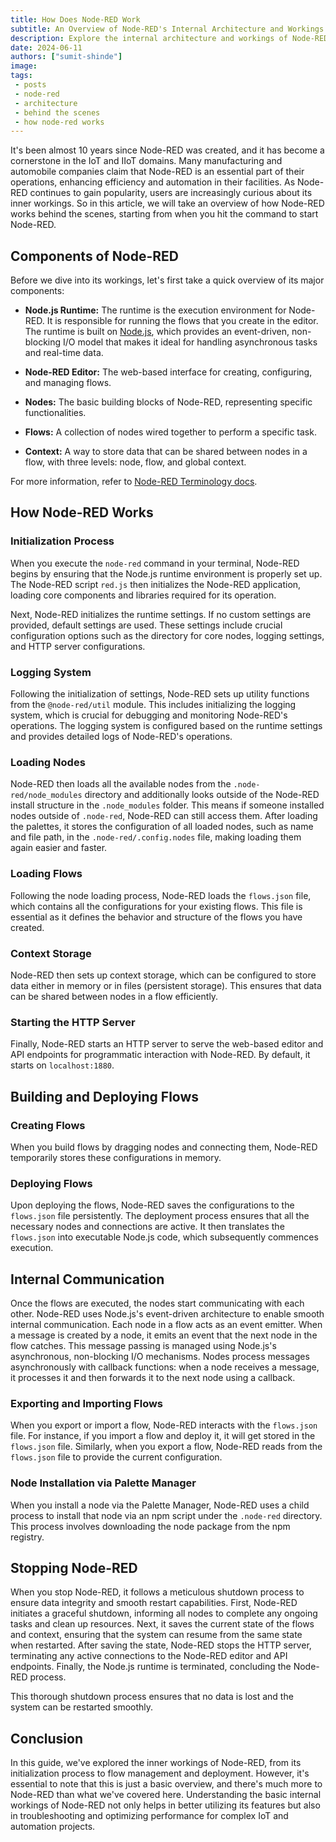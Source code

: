 ```yaml
---
title: How Does Node-RED Work
subtitle: An Overview of Node-RED's Internal Architecture and Workings
description: Explore the internal architecture and workings of Node-RED, from its runtime environment to flow management.
date: 2024-06-11
authors: ["sumit-shinde"]
image:
tags:
 - posts
 - node-red
 - architecture
 - behind the scenes
 - how node-red works
---
```


It's been almost 10 years since Node-RED was created, and it has become a cornerstone in the IoT and IIoT domains. Many manufacturing and automobile companies claim that Node-RED is an essential part of their operations, enhancing efficiency and automation in their facilities. As Node-RED continues to gain popularity, users are increasingly curious about its inner workings. So in this article, we will take an overview of how Node-RED works behind the scenes, starting from when you hit the command to start Node-RED.

<!--more-->

## Components of Node-RED

Before we dive into its workings, let's first take a quick overview of its major components:

- **Node.js Runtime:** The runtime is the execution environment for Node-RED. It is responsible for running the flows that you create in the editor. The runtime is built on [Node.js](https://nodejs.org/en/learn/getting-started/introduction-to-nodejs), which provides an event-driven, non-blocking I/O model that makes it ideal for handling asynchronous tasks and real-time data.

- **Node-RED Editor:** The web-based interface for creating, configuring, and managing flows.

- **Nodes:** The basic building blocks of Node-RED, representing specific functionalities.

- **Flows:** A collection of nodes wired together to perform a specific task.

- **Context:** A way to store data that can be shared between nodes in a flow, with three levels: node, flow, and global context.

For more information, refer to [Node-RED Terminology docs](/node-red/terminology).

## How Node-RED Works

### Initialization Process

When you execute the `node-red` command in your terminal, Node-RED begins by ensuring that the Node.js runtime environment is properly set up. The Node-RED script `red.js` then initializes the Node-RED application, loading core components and libraries required for its operation.

Next, Node-RED initializes the runtime settings. If no custom settings are provided, default settings are used. These settings include crucial configuration options such as the directory for core nodes, logging settings, and HTTP server configurations.

### Logging System

Following the initialization of settings, Node-RED sets up utility functions from the `@node-red/util` module. This includes initializing the logging system, which is crucial for debugging and monitoring Node-RED's operations. The logging system is configured based on the runtime settings and provides detailed logs of Node-RED's operations.

### Loading Nodes

Node-RED then loads all the available nodes from the `.node-red/node_modules` directory and additionally looks outside of the Node-RED install structure in the `.node_modules` folder. This means if someone installed nodes outside of `.node-red`, Node-RED can still access them. After loading the palettes, it stores the configuration of all loaded nodes, such as name and file path, in the `.node-red/.config.nodes` file, making loading them again easier and faster.

### Loading Flows

Following the node loading process, Node-RED loads the `flows.json` file, which contains all the configurations for your existing flows. This file is essential as it defines the behavior and structure of the flows you have created.

### Context Storage

Node-RED then sets up context storage, which can be configured to store data either in memory or in files (persistent storage). This ensures that data can be shared between nodes in a flow efficiently.

### Starting the HTTP Server

Finally, Node-RED starts an HTTP server to serve the web-based editor and API endpoints for programmatic interaction with Node-RED. By default, it starts on `localhost:1880`.

## Building and Deploying Flows

### Creating Flows

When you build flows by dragging nodes and connecting them, Node-RED temporarily stores these configurations in memory.

### Deploying Flows

Upon deploying the flows, Node-RED saves the configurations to the `flows.json` file persistently. The deployment process ensures that all the necessary nodes and connections are active. It then translates the `flows.json` into executable Node.js code, which subsequently commences execution.

## Internal Communication

Once the flows are executed, the nodes start communicating with each other. Node-RED uses Node.js's event-driven architecture to enable smooth internal communication. Each node in a flow acts as an event emitter. When a message is created by a node, it emits an event that the next node in the flow catches. This message passing is managed using Node.js's asynchronous, non-blocking I/O mechanisms. Nodes process messages asynchronously with callback functions: when a node receives a message, it processes it and then forwards it to the next node using a callback.

### Exporting and Importing Flows

When you export or import a flow, Node-RED interacts with the `flows.json` file. For instance, if you import a flow and deploy it, it will get stored in the `flows.json` file. Similarly, when you export a flow, Node-RED reads from the `flows.json` file to provide the current configuration.

### Node Installation via Palette Manager

When you install a node via the Palette Manager, Node-RED uses a child process to install that node via an npm script under the `.node-red` directory. This process involves downloading the node package from the npm registry.

## Stopping Node-RED

When you stop Node-RED, it follows a meticulous shutdown process to ensure data integrity and smooth restart capabilities. First, Node-RED initiates a graceful shutdown, informing all nodes to complete any ongoing tasks and clean up resources. Next, it saves the current state of the flows and context, ensuring that the system can resume from the same state when restarted. After saving the state, Node-RED stops the HTTP server, terminating any active connections to the Node-RED editor and API endpoints. Finally, the Node.js runtime is terminated, concluding the Node-RED process. 

This thorough shutdown process ensures that no data is lost and the system can be restarted smoothly.

## Conclusion

In this guide, we've explored the inner workings of Node-RED, from its initialization process to flow management and deployment. However, it's essential to note that this is just a basic overview, and there's much more to Node-RED than what we've covered here. Understanding the basic internal workings of Node-RED not only helps in better utilizing its features but also in troubleshooting and optimizing performance for complex IoT and automation projects.